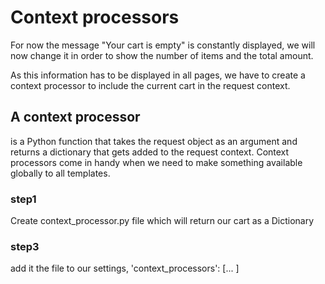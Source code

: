 # Context processors

For now the message "Your cart is empty" is constantly displayed, we will now change it in order to show the number of items and the total amount.

As this information has to be displayed in all pages, we have to create a context processor to include the current cart in the request context.

## A context processor 
is a Python function that takes the request object as an argument and returns a dictionary that gets added to the request context. 
Context processors come in handy when we need to make something available globally to all templates.

### step1

Create context_processor.py file which will return our cart as a Dictionary

### step3
add it the file to our settings, 'context_processors': [... ]

